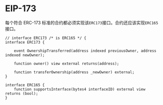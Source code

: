 # EIP-173

每个符合 ERC-173 标准的合约都必须实现该`ERC173`接口。合约还应该实现`ERC165` 接口。

```solidity
// interface ERC173 /* is ERC165 */ {
interface ERC173 {
  
    event OwnershipTransferred(address indexed previousOwner, address indexed newOwner);

    function owner() view external returns(address);
  
    function transferOwnership(address _newOwner) external;	
}

interface ERC165 {
    function supportsInterface(bytes4 interfaceID) external view returns (bool);
}
```































